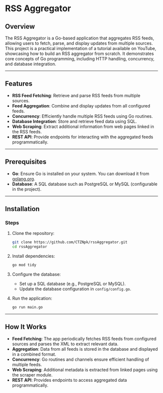# RSS Aggregator

## Overview
The RSS Aggregator is a Go-based application that aggregates RSS feeds, allowing users to fetch, parse, and display updates from multiple sources. This project is a practical implementation of a tutorial available on YouTube, showcasing how to build an RSS aggregator from scratch. It demonstrates core concepts of Go programming, including HTTP handling, concurrency, and database integration.

---

## Features
- **RSS Feed Fetching**: Retrieve and parse RSS feeds from multiple sources.
- **Feed Aggregation**: Combine and display updates from all configured feeds.
- **Concurrency**: Efficiently handle multiple RSS feeds using Go routines.
- **Database Integration**: Store and retrieve feed data using SQL.
- **Web Scraping**: Extract additional information from web pages linked in the RSS feeds.
- **REST API**: Provide endpoints for interacting with the aggregated feeds programmatically.

---

## Prerequisites
- **Go**: Ensure Go is installed on your system. You can download it from [golang.org](https://golang.org/dl/).
- **Database**: A SQL database such as PostgreSQL or MySQL (configurable in the project).

---

## Installation

### Steps
1. Clone the repository:
    ```bash
    git clone https://github.com/CTZNpk/rssAggregator.git
    cd rssAggregator
    ```

2. Install dependencies:
    ```bash
    go mod tidy
    ```

3. Configure the database:
    - Set up a SQL database (e.g., PostgreSQL or MySQL).
    - Update the database configuration in `config/config.go`.

4. Run the application:
    ```bash
    go run main.go
    ```

---

## How It Works
- **Feed Fetching**: The app periodically fetches RSS feeds from configured sources and parses the XML to extract relevant data.
- **Aggregation**: Data from all feeds is stored in the database and displayed in a combined format.
- **Concurrency**: Go routines and channels ensure efficient handling of multiple feeds.
- **Web Scraping**: Additional metadata is extracted from linked pages using the scraper module.
- **REST API**: Provides endpoints to access aggregated data programmatically.

